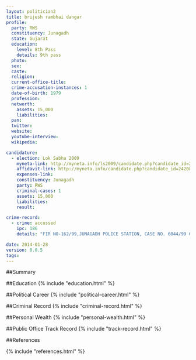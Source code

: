 ```yaml
---
layout: politician2
title: brijesh rambhai dangar
profile: 
  party: RWS
  constituency: Junagadh
  state: Gujarat
  education: 
    level: 8th Pass
    details: 9th pass
  photo: 
  sex: 
  caste: 
  religion: 
  current-office-title: 
  crime-accusation-instances: 1
  date-of-birth: 1979
  profession: 
  networth: 
    assets: 15,000
    liabilities: 
  pan: 
  twitter: 
  website: 
  youtube-interview: 
  wikipedia: 

candidature: 
  - election: Lok Sabha 2009
    myneta-link: http://myneta.info/ls2009/candidate.php?candidate_id=2420
    affidavit-link: http://myneta.info/candidate.php?candidate_id=2420&scan=original
    expenses-link: 
    constituency: Junagadh 
    party: RWS
    criminal-cases: 1
    assets: 15,000
    liabilities: 
    result:  

crime-record: 
  - crime: accussed
    ipc: 186
    details: "FIR NO-162/99,JUNAGADH POLICE STATION, CASE NO. 6044/99 CRIMINAL COURT, JUNAGADH, CASE ARE PENDING." 

date: 2014-01-28
version: 0.0.5
tags: 
---
```

##Summary


##Education
{% include "education.html" %}


##Political Career
{% include "political-career.html" %}


##Criminal Record
{% include "criminal-record.html" %}


##Personal Wealth
{% include "personal-wealth.html" %}


##Public Office Track Record
{% include "track-record.html" %}


##References


{% include "references.html" %}
